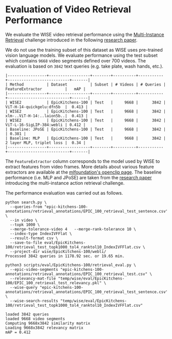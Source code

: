 # Evaluation of Video Retrieval Performance

We evaluate the WISE video retrieval performance using the
[Multi-Instance Retrieval](https://epic-kitchens.github.io/2024#challenge-action-retrieval)
challenge introduced in the following [research paper](https://arxiv.org/pdf/2006.13256.pdf).

We do not use the training subset of this dataset as WISE uses
pre-trained vision language models. We evaluate performance using the
test subset which contains `9668` video segments defined over 700
videos. The evaluation is based on `3842` text queries (e.g. take
plate, wash hands, etc.).

```
|-----------------+------------------+--------+----------+-----------+---------------------------+-------|
| Method          | Dataset          | Subset | # Videos | # Queries | FeatureExtractor          |   mAP |
|-----------------+------------------+--------+----------+-----------+---------------------------+-------|
| WISE2           | EpicKitchens-100 | Test   |     9668 |      3842 | ViT-H-14-quickgelu:dfn5b  |  0.413 |
| WISE2           | EpicKitchens-100 | Test   |     9668 |      3842 | xlm-..ViT-H-14:..laion5b..|  0.413 |
| WISE2           | EpicKitchens-100 | Test   |     9668 |      3842 | ViT-L-16-SigLIP-384:webli | 0.412 |
| Baseline: JPoSE | EpicKitchens-100 | Test   |     9668 |      3842 |                           | 0.381 |
| Baseline: MLP   | EpicKitchens-100 | Test   |     9668 |      3842 | 2 layer MLP, triplet loss |  0.34 |
|-----------------+------------------+--------+----------+-----------+---------------------------+-------|
```

The `FeatureExtractor` column corresponds to the model used by WISE to
extract features from video frames. More details about various feature
extractors are available at the [mlfoundation's openclip
page](https://github.com/mlfoundations/open_clip/blob/main/docs/openclip_retrieval_results.csv). The
baseline performance (i.e. MLP and JPoSE) are taken from the [research
paper](https://arxiv.org/pdf/2006.13256.pdf) introducing the
multi-instance action retrieval challenge.

The performance evaluation was carried out as follows.

```
python search.py \
  --queries-from "epic-kitchens-100-annotations/retrieval_annotations/EPIC_100_retrieval_test_sentence.csv" \
  --in video \
  --topk 1000 \
  --merge-tolerance-video 4   --merge-rank-tolerance 10 \
  --index-type IndexIVFFlat \
  --result-format csv \
  --save-to-file eval/EpicKitchens-100/retrieval_test_topk1000_tol4_ranktol10_IndexIVFFlat.csv \
  --project-dir wise/EpicKitchens-100/webli/
Processed 3842 queries in 1178.92 sec. or 19.65 min.

python3 scripts/eval/EpicKitchens-100/retrieval_eval.py \
  --epic-video-segments "epic-kitchens-100-annotations/retrieval_annotations/EPIC_100_retrieval_test.csv" \
  --relevancy-mat-file "temp/wise/eval/EpicKitchens-100/EPIC_100_retrieval_test_relevancy.pkl" \
  --wise-query "epic-kitchens-100-annotations/retrieval_annotations/EPIC_100_retrieval_test_sentence.csv" \
  --wise-search-results "temp/wise/eval/EpicKitchens-100/retrieval_test_topk1000_tol4_ranktol10_IndexIVFFlat.csv"

loaded 3842 queries
loaded 9668 video segments
Computing 9668x3842 similarity matrix
Loading 9668x3842 relevancy matrix
mAP = 0.412
```